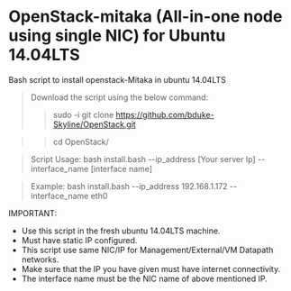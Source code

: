 # OpenStack-mitaka (All-in-one node using single NIC) for Ubuntu 14.04LTS
Bash script to install openstack-Mitaka in ubuntu 14.04LTS

>Download the script using the below command:
>>sudo -i
>>git clone https://github.com/bduke-Skyline/OpenStack.git

>>cd OpenStack/

>Script Usage: bash install.bash --ip_address [Your server Ip] --interface_name [interface name]

>Example: bash install.bash --ip_address 192.168.1.172 --interface_name eth0

IMPORTANT:
  - Use this script in the fresh ubuntu 14.04LTS machine.
  - Must have static IP configured.
  - This script use same NIC/IP for Management/External/VM Datapath networks.
  - Make sure that the IP you have given must have internet connectivity.
  - The interface name must be the NIC name of above mentioned IP.

